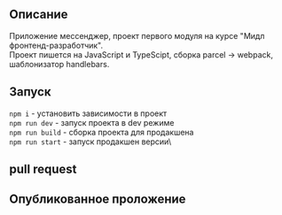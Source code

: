 ## Описание
Приложение мессенджер, проект первого модуля на курсе "Мидл фронтенд-разработчик".\
Проект пишется на JavaScript и TypeScipt, сборка parcel -> webpack, шаблонизатор handlebars.

## Запуск
`npm i` - установить зависимости в проект\
`npm run dev` - запуск проекта в dev режиме\
`npm run build` - сборка проекта для продакшена\
`npm run start` - запуск продакшен версии\

## pull request

## Опубликованное проложение